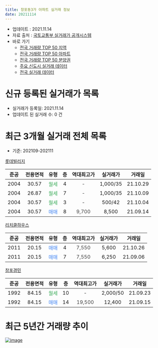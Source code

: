 ```yaml
---
title: 창포동3가 아파트 실거래 정보
date: 20211114
---
```


* 업데이트 : 2021.11.14
* 자료 출처 : [국토교통부 실거래가 공개시스템](http://rt.molit.go.kr)
* 바로 가기
    * [전국 거래량 TOP 50 지역](https://apt-info.github.io/apt-trade-info/tr)
    * [전국 거래량 TOP 50 아파트](https://apt-info.github.io/apt-trade-info/ta)
    * [전국 거래량 TOP 50 분양권](https://apt-info.github.io/apt-trade-info/tb)
    * [주요 신도시 실거래 데이터](https://apt-info.github.io/apt-trade-info/newtown)
    * [전국 실거래 데이터](https://apt-info.github.io/apt-trade-info/all)



<script async src="https://pagead2.googlesyndication.com/pagead/js/adsbygoogle.js"></script>
<!-- 기본광고 -->
<ins class="adsbygoogle"
     style="display:block"
     data-ad-client="ca-pub-1142216861245946"
     data-ad-slot="4805727019"
     data-ad-format="auto"
     data-full-width-responsive="true"></ins>
<script>
     (adsbygoogle = window.adsbygoogle || []).push({});
</script>


# 신규 등록된 실거래가 목록

* 실거래가 등록일: 2021.11.14
* 업데이트 된 실거래 수: 0 건




<script async src="https://pagead2.googlesyndication.com/pagead/js/adsbygoogle.js"></script>
<!-- 기본광고 -->
<ins class="adsbygoogle"
     style="display:block"
     data-ad-client="ca-pub-1142216861245946"
     data-ad-slot="4805727019"
     data-ad-format="auto"
     data-full-width-responsive="true"></ins>
<script>
     (adsbygoogle = window.adsbygoogle || []).push({});
</script>


# 최근 3개월 실거래 전체 목록
* 기준: 202109-202111


[롯데빌리지](https://search.naver.com/search.naver?query=%EB%A1%AF%EB%8D%B0%EB%B9%8C%EB%A6%AC%EC%A7%80)

|준공|전용면적|유형|층|역대최고가|실거래가|거래일|
|:---:|:---:|:---:|:---:|:---:|:---:|:---:|
|2004|30.57|<span style="color:#34A853">월세</span>|4|<span style="color:#444444">-</span>|1,000/35|21.10.29|
|2004|26.87|<span style="color:#34A853">월세</span>|7|<span style="color:#444444">-</span>|1,000/35|21.10.09|
|2004|30.57|<span style="color:#34A853">월세</span>|3|<span style="color:#444444">-</span>|500/42|21.10.04|
|2004|30.57|<span style="color:#4285F3">매매</span>|8|<span style="color:#444444">9,700</span>|8,500|21.09.14|

[리치클하우스](https://search.naver.com/search.naver?query=%EB%A6%AC%EC%B9%98%ED%81%B4%ED%95%98%EC%9A%B0%EC%8A%A4)

|준공|전용면적|유형|층|역대최고가|실거래가|거래일|
|:---:|:---:|:---:|:---:|:---:|:---:|:---:|
|2011|20.15|<span style="color:#4285F3">매매</span>|4|<span style="color:#444444">7,550</span>|5,600|21.10.26|
|2011|20.15|<span style="color:#4285F3">매매</span>|7|<span style="color:#444444">7,550</span>|6,250|21.09.06|

[창포경민](https://search.naver.com/search.naver?query=%EC%B0%BD%ED%8F%AC%EA%B2%BD%EB%AF%BC)

|준공|전용면적|유형|층|역대최고가|실거래가|거래일|
|:---:|:---:|:---:|:---:|:---:|:---:|:---:|
|1992|84.15|<span style="color:#34A853">월세</span>|10|<span style="color:#444444">-</span>|2,000/50|21.09.23|
|1992|84.15|<span style="color:#4285F3">매매</span>|14|<span style="color:#444444">19,500</span>|12,400|21.09.15|



<script async src="https://pagead2.googlesyndication.com/pagead/js/adsbygoogle.js"></script>
<!-- 기본광고 -->
<ins class="adsbygoogle"
     style="display:block"
     data-ad-client="ca-pub-1142216861245946"
     data-ad-slot="4805727019"
     data-ad-format="auto"
     data-full-width-responsive="true"></ins>
<script>
     (adsbygoogle = window.adsbygoogle || []).push({});
</script>


# 최근 5년간 거래량 추이


<div style="width:100%;">
    <canvas id="deal_progress" height="200"></canvas>
</div>

<script>
new Chart(document.getElementById("deal_progress"), {
    type: 'line',
    data: {
        labels: ['16.01','16.02','16.03','16.04','16.05','16.06','16.07','16.09','16.10','16.11','16.12','17.01','17.02','17.03','17.05','17.06','17.07','17.08','17.09','17.10','17.11','17.12','18.01','18.02','18.03','18.05','18.06','18.07','18.08','18.09','18.11','18.12','19.01','19.02','19.03','19.04','19.05','19.06','19.07','19.08','19.09','19.10','19.11','19.12','20.01','20.02','20.03','20.05','20.06','20.07','20.08','20.09','20.10','20.11','20.12','21.01','21.02','21.03','21.04','21.05','21.06','21.07','21.08','21.09','21.10'],
        datasets: [{
            label: '매매/분양권',
            data: [4,2,1,3,3,1,1,3,3,6,4,1,3,2,3,1,1,5,1,0,2,2,2,2,2,4,3,1,0,3,2,0,4,3,2,0,0,1,1,1,0,2,0,5,1,3,4,1,0,2,1,1,4,1,2,2,0,4,7,0,2,2,7,3,1],
            borderColor: "rgba(66, 133, 243, 1)",
            backgroundColor: "rgba(66, 133, 243, 0.05)",
            borderWidth: 1,
            pointRadius: 0,
            fill: false,
            lineTension: 0
        },{
            label: '전/월세',
            data: [4,10,0,2,1,3,2,0,1,0,1,2,7,3,1,3,0,2,1,1,2,2,3,7,0,2,0,0,4,0,0,1,3,7,1,1,2,1,1,0,1,0,4,3,4,13,1,2,1,2,4,5,2,0,2,7,13,2,2,1,3,4,3,1,3],
            borderColor: "rgba(255, 90, 0, 1)",
            backgroundColor: "rgba(255, 90, 0, 0.05)",
            borderWidth: 1,
            pointRadius: 0,
            fill: false,
            lineTension: 0
        },{
            label: '합계',
            data: [8,12,1,5,4,4,3,3,4,6,5,3,10,5,4,4,1,7,2,1,4,4,5,9,2,6,3,1,4,3,2,1,7,10,3,1,2,2,2,1,1,2,4,8,5,16,5,3,1,4,5,6,6,1,4,9,13,6,9,1,5,6,10,4,4],
            borderColor: "rgba(0, 0, 0, 1)",
            backgroundColor: "rgba(0, 0, 0, 0.03)",
            borderWidth: 0.1,
            pointRadius: 0,
            fill: true,
            lineTension: 0
        }
        ]
    },
    options: {
        responsive: true,
        title: {
            display: false
        },
        tooltips: {
            mode: 'index',
            intersect: false
        },
        hover: {
            mode: 'nearest',
            intersect: true
        },
        scales: {
            xAxes: [{
                display: true,
                scaleLabel: {
                    display: true,
                    labelString: '년/월'
                }
            }],
            yAxes: [{
                display: true,
                ticks: {
                    suggestedMin: 0,
                },
                scaleLabel: {
                    display: true,
                    labelString: '실거래 수'
                }
            }]
        }
    }
});

</script>


[![image](https://apt-info.github.io/images/2020-01-03-apt-trade-info/1024x500.png)](https://play.google.com/store/apps/details?id=com.aptinfo.apttradeinfo)

